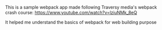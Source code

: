 This is a sample webpack app made following Traversy media's webpack crash course: https://www.youtube.com/watch?v=lziuNMk_8eQ

It helped me understand the basics of webpack for web building purpose
